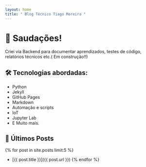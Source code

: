 ```yaml
---
layout: home
title: " Blog Técnico Tiago Moreira "
---
```


# 📘 Saudações! 

Criei via Backend  para documentar aprendizados, testes de código, relatórios técnicos etc.( Em construção!!)

## 🛠️ Tecnologias abordadas:
- Python
- Jekyll
- GitHub Pages
- Markdown
- Automação e scripts
- IoT
- Jupyter Lab
- E Muito mais.

## 📂 Últimos Posts
{% for post in site.posts limit:5 %}
- [{{ post.title }}]({{ post.url }})
{% endfor %}
